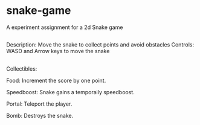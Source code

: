 # snake-game
A experiment assignment for a 2d Snake game

##
Description:
Move the snake to collect points and avoid obstacles
Controls: 
WASD and Arrow keys to move the snake
##

##
Collectibles:

Food: Increment the score by one point.

Speedboost: Snake gains a temporaily speedboost.

Portal: Teleport the player.

Bomb: Destroys the snake.
##
